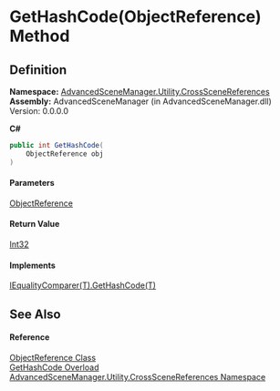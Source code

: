 # GetHashCode(ObjectReference) Method

## Definition

**Namespace:** [AdvancedSceneManager.Utility.CrossSceneReferences](N_AdvancedSceneManager_Utility_CrossSceneReferences.md)\
**Assembly:** AdvancedSceneManager (in AdvancedSceneManager.dll) Version: 0.0.0.0

**C#**

```c#
public int GetHashCode(
	ObjectReference obj
)
```

#### Parameters

&#x20; [ObjectReference](T_AdvancedSceneManager_Utility_CrossSceneReferences_ObjectReference.md)&#x20;

#### Return Value

[Int32](https://learn.microsoft.com/dotnet/api/system.int32)

#### Implements

[IEqualityComparer(T).GetHashCode(T)](https://learn.microsoft.com/dotnet/api/system.collections.generic.iequalitycomparer-1.gethashcode)

## See Also

#### Reference

[ObjectReference Class](T_AdvancedSceneManager_Utility_CrossSceneReferences_ObjectReference.md)\
[GetHashCode Overload](Overload_AdvancedSceneManager_Utility_CrossSceneReferences_ObjectReference_GetHashCode.md)\
[AdvancedSceneManager.Utility.CrossSceneReferences Namespace](N_AdvancedSceneManager_Utility_CrossSceneReferences.md)

